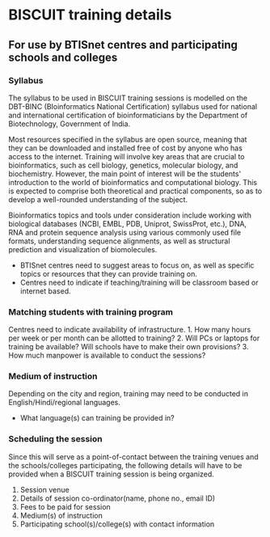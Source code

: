 BISCUIT training details
======================

For use by BTISnet centres and participating schools and colleges
-----------------------------------------------------------------

### Syllabus 

The syllabus to be used in BISCUIT training sessions is modelled on the DBT-BINC (BIoinformatics National Certification) syllabus used for national and international certification of bioinformaticians by the Department of Biotechnology, Government of India. 

Most resources specified in the syllabus are open source, meaning that they can be downloaded and installed free of cost by anyone who has access to the internet. Training will involve key areas that are crucial to bioinformatics, such as cell biology, genetics, molecular biology, and biochemistry. However, the main point of interest will be the students' introduction to the world of bioinformatics and computational biology. This is expected to comprise both theoretical and practical components, so as to develop a well-rounded understanding of the subject. 

Bioinformatics topics and tools under consideration include working with biological databases (NCBI, EMBL, PDB, Uniprot, SwissProt, etc.), DNA, RNA and protein sequence analysis using various commonly used file formats, understanding sequence alignments, as well as structural prediction and visualization of biomolecules.

* BTISnet centres need to suggest areas to focus on, as well as specific topics or resources that they can provide training on.
* Centres need to indicate if teaching/training will be classroom based or internet based.

### Matching students with training program

Centres need to indicate availability of infrastructure.
	1. How many hours per week or per month can be allotted to training?
	2. Will PCs or laptops for training be available? Will schools have to make their own provisions?
	3. How much manpower is available to conduct the sessions?

### Medium of instruction
Depending on the city and region, training may need to be conducted in English/Hindi/regional languages.
* What language(s) can training be provided in?

### Scheduling the session

Since this will serve as a point-of-contact between the training venues and the schools/colleges participating, the following details will have to be provided when a BISCUIT training session is being organized.

1. Session venue
2. Details of session co-ordinator(name, phone no., email ID)
3. Fees to be paid for session
4. Medium(s) of instruction
5. Participating school(s)/college(s) with contact information
